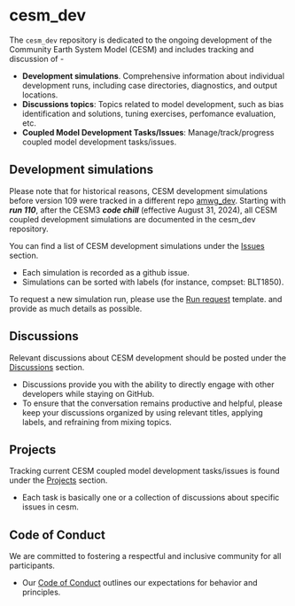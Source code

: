 # cesm_dev
The `cesm_dev` repository is dedicated to the ongoing development of the Community Earth System Model (CESM) and includes tracking and discussion of -
- **Development simulations**. Comprehensive information about individual development runs, including case directories, diagnostics, and output locations.
- **Discussions topics**: Topics related to model development, such as bias identification and solutions, tuning exercises, perfomance evaluation, etc.
- **Coupled Model Development Tasks/Issues**: Manage/track/progress coupled model development tasks/issues.

## Development simulations
Please note that for historical reasons, CESM development simulations before version 109 were tracked in a different repo [amwg_dev](https://github.com/NCAR/amwg_dev/). Starting with ***run 110***, after the CESM3 ***code chill*** (effective August 31, 2024), all CESM coupled development simulations are documented in the cesm_dev repository.

You can find a list of CESM development simulations under the [Issues](https://github.com/NCAR/cesm_dev/issues) section. 
  - Each simulation is recorded as a github issue. 
  - Simulations can be sorted with labels (for instance, compset: BLT1850). 

To request a new simulation run, please use the [Run request](https://github.com/NCAR/cesm_dev/issues/new/choose) template. and provide as much details as possible. 

## Discussions 
Relevant discussions about CESM development should be posted under the [Discussions](https://github.com/NCAR/cesm_dev/discussions) section.
  
  - Discussions provide you with the ability to directly engage with other developers while staying on GitHub.
  - To ensure that the conversation remains productive and helpful, please keep your discussions organized by using relevant titles, applying labels, and refraining from mixing topics.

## Projects
Tracking current CESM coupled model development tasks/issues is found under the [Projects](https://github.com/NCAR/cesm_dev/projects) section.
  
  - Each task is basically one or a collection of discussions about specific issues in cesm.

## Code of Conduct
We are committed to fostering a respectful and inclusive community for all participants.
- Our [Code of Conduct](https://github.com/NCAR/cesm_dev/blob/main/CODE_OF_CONDUCT.md) outlines our expectations for behavior and principles.
